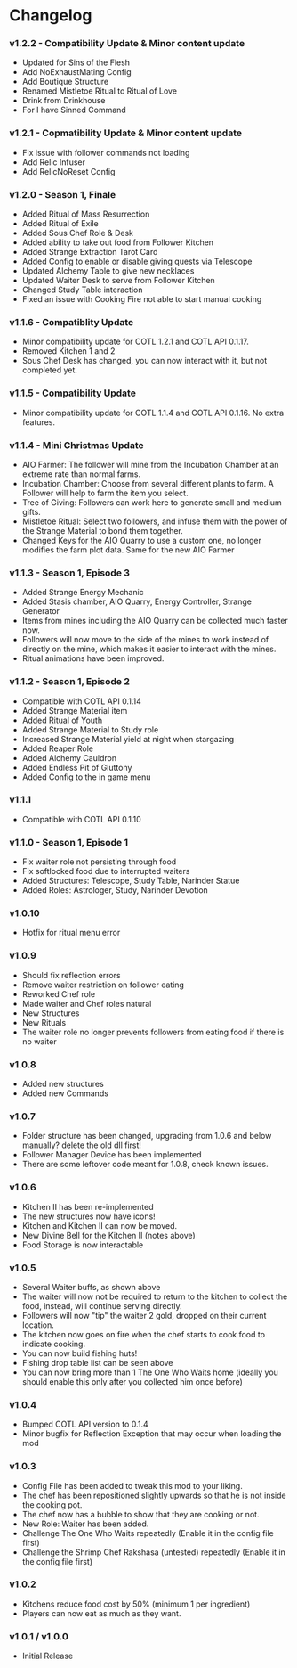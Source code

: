 # Changelog
### v1.2.2 - Compatibility Update & Minor content update
- Updated for Sins of the Flesh
- Add NoExhaustMating Config
- Add Boutique Structure
- Renamed Mistletoe Ritual to Ritual of Love
- Drink from Drinkhouse
- For I have Sinned Command

### v1.2.1 - Copmatibility Update & Minor content update
- Fix issue with follower commands not loading
- Add Relic Infuser
- Add RelicNoReset Config

### v1.2.0 - Season 1, Finale
- Added Ritual of Mass Resurrection
- Added Ritual of Exile
- Added Sous Chef Role & Desk
- Added ability to take out food from Follower Kitchen
- Added Strange Extraction Tarot Card
- Added Config to enable or disable giving quests via Telescope
- Updated Alchemy Table to give new necklaces
- Updated Waiter Desk to serve from Follower Kitchen
- Changed Study Table interaction
- Fixed an issue with Cooking Fire not able to start manual cooking

### v1.1.6 - Compatiblity Update
- Minor compatibility update for COTL 1.2.1 and COTL API 0.1.17.
- Removed Kitchen 1 and 2
- Sous Chef Desk has changed, you can now interact with it, but not completed yet.

### v1.1.5 - Compatibility Update
- Minor compatibility update for COTL 1.1.4 and COTL API 0.1.16. No extra features.

### v1.1.4 - Mini Christmas Update
- AIO Farmer: The follower will mine from the Incubation Chamber at an extreme rate than normal farms.
- Incubation Chamber: Choose from several different plants to farm. A Follower will help to farm the item you select.
- Tree of Giving: Followers can work here to generate small and medium gifts.
- Mistletoe Ritual: Select two followers, and infuse them with the power of the Strange Material to bond them together.
- Changed Keys for the AIO Quarry to use a custom one, no longer modifies the farm plot data. Same for the new AIO Farmer

### v1.1.3 - Season 1, Episode 3
- Added Strange Energy Mechanic
- Added Stasis chamber, AIO Quarry, Energy Controller, Strange Generator
- Items from mines including the AIO Quarry can be collected much faster now.
- Followers will now move to the side of the mines to work instead of directly on the mine, which makes it easier to interact with the mines.
- Ritual animations have been improved.

### v1.1.2 - Season 1, Episode 2
- Compatible with COTL API 0.1.14
- Added Strange Material item
- Added Ritual of Youth
- Added Strange Material to Study role
- Increased Strange Material yield at night when stargazing
- Added Reaper Role
- Added Alchemy Cauldron
- Added Endless Pit of Gluttony
- Added Config to the in game menu

### v1.1.1
- Compatible with COTL API 0.1.10

### v1.1.0 - Season 1, Episode 1
- Fix waiter role not persisting through food
- Fix softlocked food due to interrupted waiters
- Added Structures: Telescope, Study Table, Narinder Statue
- Added Roles: Astrologer, Study, Narinder Devotion

### v1.0.10
- Hotfix for ritual menu error

### v1.0.9
- Should fix reflection errors
- Remove waiter restriction on follower eating
- Reworked Chef role
- Made waiter and Chef roles natural
- New Structures
- New Rituals
- The waiter role no longer prevents followers from eating food if there is no waiter

### v1.0.8
- Added new structures
- Added new Commands

### v1.0.7
- Folder structure has been changed, upgrading from 1.0.6 and below manually? delete the old dll first!
- Follower Manager Device has been implemented
- There are some leftover code meant for 1.0.8, check known issues.

### v1.0.6
- Kitchen II has been re-implemented
- The new structures now have icons!
- Kitchen and Kitchen II can now be moved.
- New Divine Bell for the Kitchen II (notes above)
- Food Storage is now interactable

### v1.0.5
- Several Waiter buffs, as shown above
- The waiter will now not be required to return to the kitchen to collect the food, instead, will continue serving directly.
- Followers will now "tip" the waiter 2 gold, dropped on their current location.
- The kitchen now goes on fire when the chef starts to cook food to indicate cooking.
- You can now build fishing huts!
- Fishing drop table list can be seen above
- You can now bring more than 1 The One Who Waits home (ideally you should enable this only after you collected him once before)

### v1.0.4
- Bumped COTL API version to 0.1.4 
- Minor bugfix for Reflection Exception that may occur when loading the mod

### v1.0.3
- Config File has been added to tweak this mod to your liking.
- The chef has been repositioned slightly upwards so that he is not inside the cooking pot.
- The chef now has a bubble to show that they are cooking or not.
- New Role: Waiter has been added.
- Challenge The One Who Waits repeatedly (Enable it in the config file first)
- Challenge the Shrimp Chef Rakshasa (untested) repeatedly (Enable it in the config file first)

### v1.0.2
- Kitchens reduce food cost by 50% (minimum 1 per ingredient)
- Players can now eat as much as they want.

### v1.0.1 / v1.0.0
- Initial Release